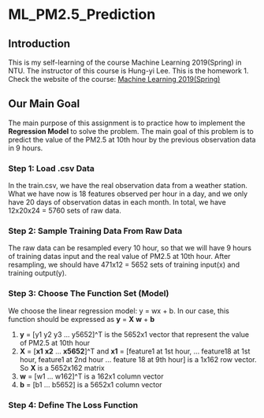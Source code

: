 # ML_PM2.5_Prediction
## Introduction
This is my self-learning of the course Machine Learning 2019(Spring) in NTU. The instructor of this course is Hung-yi Lee. This is the homework 1. Check the website of the course: [Machine Learning 2019(Spring)](http://speech.ee.ntu.edu.tw/~tlkagk/courses_ML19.html)
## Our Main Goal 
The main purpose of this assignment is to practice how to implement the **Regression Model** to solve the problem. The main goal of this problem is to predict the value of the PM2.5 at 10th hour by the previous observation data in 9 hours.
### Step 1: Load .csv Data
In the train.csv, we have the real observation data from a weather station. What we have now is 18 features observed per hour in a day, and we only have 20 days of observation datas in each month. In total, we have 12x20x24 = 5760 sets of raw data. 
### Step 2: Sample Training Data From Raw Data
The raw data can be resampled every 10 hour, so that we will have 9 hours of training datas input and the real value of PM2.5 at 10th hour. After resampling, we should have 471x12 = 5652 sets of training input(x) and training output(y). 
### Step 3: Choose The Function Set (Model)
We choose the linear regression model: y = wx + b. In our case, this function should be expressed as **y** = **X** **w** + **b**
1. **y** = [y1 y2 y3 ... y5652]^T is the 5652x1 vector that represent the value of PM2.5 at 10th hour
2. **X** = [**x1** **x2** ... **x5652**]^T and **x1** = [feature1 at 1st hour, ... feature18 at 1st hour, feature1 at 2nd hour ... feature 18 at 9th hour] is a 1x162 row vector. So **X** is a 5652x162 matrix
3. **w** = [w1 ... w162]^T is a 162x1 column vector
4. **b** = [b1 ... b5652] is a 5652x1 column vector
### Step 4: Define The Loss Function





